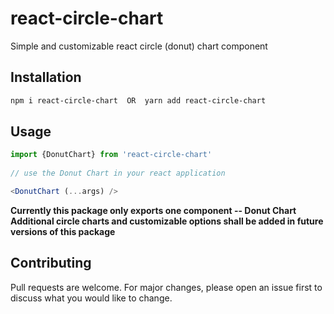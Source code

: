 # react-circle-chart

Simple and customizable react circle (donut) chart component 



## Installation


```bash
npm i react-circle-chart  OR  yarn add react-circle-chart
```

## Usage

```typescript
import {DonutChart} from 'react-circle-chart'
 
// use the Donut Chart in your react application

<DonutChart (...args) />

```
**Currently this package only exports one component -- Donut Chart**  
**Additional circle charts and customizable options shall be added in future versions of this package** 

## Contributing
Pull requests are welcome. For major changes, please open an issue first to discuss what you would like to change.
